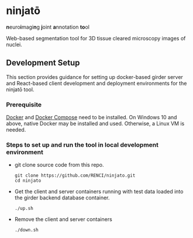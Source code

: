 # ninjatō
**n**euro**i**magi**n**g **j**oint **a**nnotation **to**ol

Web-based segmentation tool for 3D tissue cleared microscopy images of nuclei.

## Development Setup

This section provides guidance for setting up docker-based girder server and React-based client development and deployment environments for the ninjatō tool.

### Prerequisite

[Docker](https://www.docker.com/) and [Docker Compose](https://docs.docker.com/compose/) need to be installed. On Windows 10 and above, native Docker may be installed and used. Otherwise, a Linux VM is needed. 

### Steps to set up and run the tool in local development environment

- git clone source code from this repo.

  ```
  git clone https://github.com/RENCI/ninjato.git
  cd ninjato

- Get the client and server containers running with test data loaded into the girder backend database container.

  ```
  ./up.sh
  ```

- Remove the client and server containers

  ```
  ./down.sh
  ```

  

